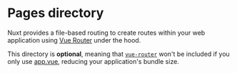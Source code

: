 # Pages directory

Nuxt provides a file-based routing to create routes within your web application using [Vue Router](https://router.vuejs.org) under the hood.

This directory is **optional**, meaning that [`vue-router`](https://router.vuejs.org) won't be included if you only use [app.vue](/guide/directory-structure/app), reducing your application's bundle size.
